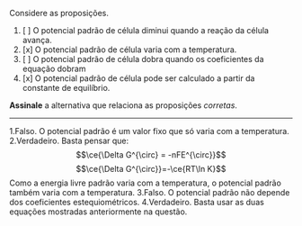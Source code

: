 Considere as proposições.

1. [ ] O potencial padrão de célula diminui quando a reação da célula avança.
2. [x] O potencial padrão de célula varia com a temperatura.
3. [ ] O potencial padrão de célula dobra quando os coeficientes da equação dobram
4. [x] O potencial padrão de célula pode ser calculado a partir da constante de equilíbrio.

**Assinale** a alternativa que relaciona as proposições *corretas*.

---

1.Falso. O potencial padrão é um valor fixo que só varia com a temperatura.
2.Verdadeiro. Basta pensar que:
$$\ce{\Delta G^{\circ} = -nFE^{\circ}}$$
$$\ce{\Delta G^{\circ}}=-\ce{RT\ln K}$$
Como a energia livre padrão varia com a temperatura, o potencial padrão também varia com a temperatura.
3.Falso. O potencial padrão não depende dos coeficientes estequiométricos.
4.Verdadeiro. Basta usar as duas equações mostradas anteriormente na questão.

